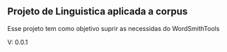 ## Projeto de Linguistica aplicada a corpus

Esse projeto tem como objetivo suprir as necessidas do WordSmithTools

V: 0.0.1
